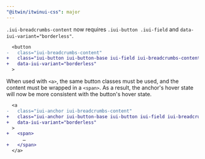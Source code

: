 ```yaml
---
"@itwin/itwinui-css": major
---
```


`.iui-breadcrumbs-content` now requires `.iui-button .iui-field` and `data-iui-variant="borderless"`.

```diff
  <button
-   class="iui-breadcrumbs-content"
+   class="iui-button iui-button-base iui-field iui-breadcrumbs-content"
+   data-iui-variant="borderless"
  >
```

When used with `<a>`, the same button classes must be used, and the content must be wrapped in a `<span>`. As a result, the anchor's hover state will now be more consistent with the button's hover state.

```diff
  <a
-   class="iui-anchor iui-breadcrumbs-content"
+   class="iui-anchor iui-button-base iui-button iui-field iui-breadcrumbs-content"
+   data-iui-variant="borderless"
  >
+   <span>
      …
+   </span>
  </a>
```
